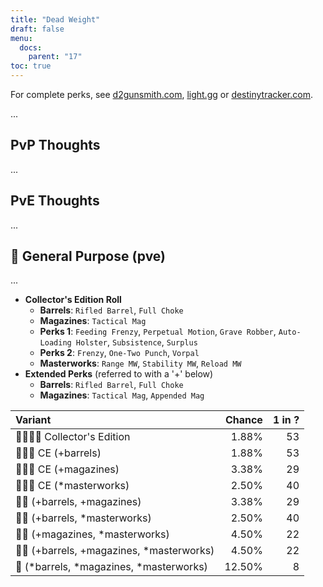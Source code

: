```yaml
---
title: "Dead Weight"
draft: false
menu:
  docs:
    parent: "17"
toc: true
---
```


For complete perks, see [d2gunsmith.com](https://d2gunsmith.com/w/3738678140), [light.gg](https://www.light.gg/db/items/3738678140) or [destinytracker.com](https://destinytracker.com/destiny-2/db/items/3738678140).

...

## PvP Thoughts

...

## PvE Thoughts

...

## 👾 General Purpose (pve)

...

* **Collector's Edition Roll**
  * **Barrels**: `Rifled Barrel`, `Full Choke`
  * **Magazines**: `Tactical Mag`
  * **Perks 1**: `Feeding Frenzy`, `Perpetual Motion`, `Grave Robber`, `Auto-Loading Holster`, `Subsistence`, `Surplus`
  * **Perks 2**: `Frenzy`, `One-Two Punch`, `Vorpal`
  * **Masterworks**: `Range MW`, `Stability MW`, `Reload MW`
* **Extended Perks** (referred to with a '+' below)
  * **Barrels**: `Rifled Barrel`, `Full Choke`
  * **Magazines**: `Tactical Mag`, `Appended Mag`

| Variant | Chance | 1 in ? |
|:-|-:|-:|
| 👾👾👾🌟 Collector's Edition | 1.88% | 53 |
| 👾👾👾 CE (+barrels) | 1.88% | 53 |
| 👾👾👾 CE (+magazines) | 3.38% | 29 |
| 👾👾👾 CE (*masterworks) | 2.50% | 40 |
| 👾👾 (+barrels, +magazines) | 3.38% | 29 |
| 👾👾 (+barrels, *masterworks) | 2.50% | 40 |
| 👾👾 (+magazines, *masterworks) | 4.50% | 22 |
| 👾👾 (+barrels, +magazines, *masterworks) | 4.50% | 22 |
| 👾 (*barrels, *magazines, *masterworks) | 12.50% | 8 |

